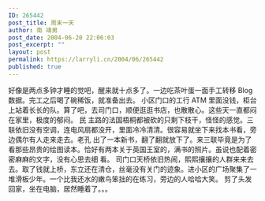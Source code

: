 ```yaml
---
ID: 265442
post_title: 周末一天
author: 南 靖男
post_date: 2004-06-20 22:06:03
post_excerpt: ""
layout: post
permalink: https://larryli.cn/2004/06/265442
published: true
---
```

<span id="zoom">好像是两点多钟才睡的觉吧，醒来就十点多了。一边吃茶叶蛋一面手工转移 Blog 数据。完工之后喝了碗稀饭，就准备出去。
小区门口的工行 ATM 里面没钱，柜台上站着长长的队。算了吧，去司门口，顺便逛逛书店，也散散心。这些天一直都闷在家里，极度的郁闷。
民 主路的法国梧桐都被砍的只剩下枝干，怪怪的感觉。三联依旧没有空调，连电风扇都没开，里面冷冷清清。很容易就坐下来找本书看，旁边偶尔有人走来走去。老孔 出了一本新书，翻了翻就放下了。来三联毕竟是为了看那些昂贵的绘图读本。恰好有两本关于英国王室的，满书的照片。虽说也配着密密麻麻的文字，没有心思去细 看。
司门口天桥依旧热闹，熙熙攘攘的人群来来去去。取了钱就上桥，东立还在清仓，丝毫没有关门的迹象。进小区的广场聚集了一堆滑板少年。一个比我还水的嫩鸟笨拙的在练习，旁边的人哈哈大笑。
剪了头发回家，坐在电脑，居然睡着了。。。</span>